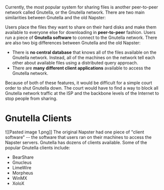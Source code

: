 Currently, the most popular system for sharing files is another peer-to-peer network called Gnutella, or the Gnutella network. There are two main similarities between Gnutella and the old Napster:

Users place the files they want to share on their hard disks and make them available to everyone else for downloading in **peer-to-peer** fashion.
Users run a piece of **Gnutella software** to connect to the Gnutella network.
There are also two big differences between Gnutella and the old Napster:
- There is **no central database** that knows all of the files available on the Gnutella network. Instead, all of the machines on the network tell each other about available files using a distributed query approach.
- There are **many different client applications** available to access the Gnutella network.

Because of both of these features, it would be difficult for a simple court order to shut Gnutella down. The court would have to find a way to block all Gnutella network traffic at the ISP and the backbone levels of the Internet to stop people from sharing.

# Gnutella Clients
![[Pasted image 1.png]]
The original Napster had one piece of "client software" -- the software that users ran on their machines to access the Napster servers. Gnutella has dozens of clients available. Some of the popular Gnutella clients include:
- BearShare
- Gnucleus
- LimeWire
- Morpheus
- WinMX
- XoloX
